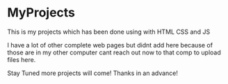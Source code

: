 # MyProjects
This is my projects which has been done using with HTML CSS and JS

I have a lot of other complete web pages but didnt add here because of those are in my other computer cant reach out now to that comp to upload files here.

Stay Tuned more projects will come!
Thanks in an advance!
